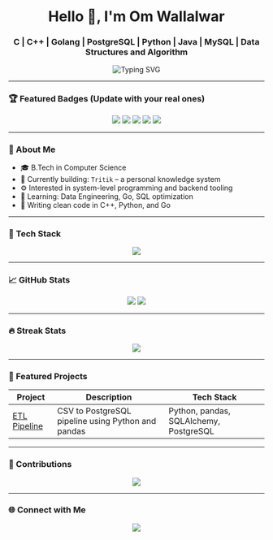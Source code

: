 <h1 align="center">Hello 👋, I'm Om Wallalwar</h1>
<h3 align="center">C | C++ | Golang | PostgreSQL | Python | Java | MySQL | Data Structures and Algorithm</h3>

<p align="center">
  <img src="https://readme-typing-svg.demolab.com?font=Fira+Code&size=22&pause=1000&color=2AFFC3&center=true&vCenter=true&width=435&lines=Welcome+to+my+GitHub!;I+love+coding+and+building+tools.;Currently+exploring+Data+Engineering+and+Golang" alt="Typing SVG" />
</p>

---

### 🏆 Featured Badges (Update with your real ones)
<p align="center">
  <img src="https://img.shields.io/badge/C-blue.svg?style=for-the-badge&logo=c&logoColor=white" />
  <img src="https://img.shields.io/badge/C++-00599C.svg?style=for-the-badge&logo=c%2B%2B&logoColor=white" />
  <img src="https://img.shields.io/badge/Go-00ADD8.svg?style=for-the-badge&logo=go&logoColor=white" />
  <img src="https://img.shields.io/badge/PostgreSQL-336791.svg?style=for-the-badge&logo=postgresql&logoColor=white" />
  <img src="https://img.shields.io/badge/Python-FFD43B.svg?style=for-the-badge&logo=python&logoColor=blue" />
</p>

---

### 📌 About Me

- 🎓 B.Tech in Computer Science  
- 🔭 Currently building: `Tritik` – a personal knowledge system  
- ⚙️ Interested in system-level programming and backend tooling  
- 🧠 Learning: Data Engineering, Go, SQL optimization  
- 📝 Writing clean code in C++, Python, and Go  

---

### 🧰 Tech Stack

<p align="center">
  <img src="https://skillicons.dev/icons?i=c,cpp,go,py,java,postgres,mysql,sqlite,git,github,vscode,docker,flask,jupyter Notebook" />
</p>

---

### 📈 GitHub Stats

<p align="center">
  <img src="https://github-readme-stats.vercel.app/api?username=omwallalwar&show_icons=true&theme=radical" />
  <img src="https://github-readme-stats.vercel.app/api/top-langs/?username=omwallalwar&layout=compact&theme=radical" />
</p>

---

### 🔥 Streak Stats

<p align="center">
  <img src="https://github-readme-streak-stats.herokuapp.com/?user=omwallalwar&theme=tokyonight" />
</p>

---

### 🚀 Featured Projects

| Project | Description | Tech Stack |
|--------|-------------|------------|
| [ETL Pipeline](https://github.com/omwallalwar/ETL-CSV-to-PostgreSQL) | CSV to PostgreSQL pipeline using Python and pandas | Python, pandas, SQLAlchemy, PostgreSQL |

---

### 📅 Contributions

<p align="center">
  <img src="https://github-readme-activity-graph.cyclic.app/graph?username=omwallalwar&theme=rogue" />
</p>

---

### 🌐 Connect with Me

<p align="center">
  <a href="https://www.linkedin.com/in/om-wallalwar"><img src="https://img.shields.io/badge/-LinkedIn-0077B5?style=for-the-badge&logo=linkedin&logoColor=white"/></a>
</p>
